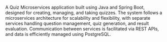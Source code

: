 A Quiz Microservices application built using Java and Spring Boot, designed for creating, managing, and taking quizzes.
The system follows a microservices architecture for scalability and flexibility, with separate services handling question management, quiz generation, and result evaluation. Communication between services is facilitated via REST APIs, and data is efficiently managed using PostgreSQL.
